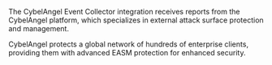 The CybelAngel Event Collector integration receives reports from the CybelAngel platform, which specializes in external attack surface protection and management.

CybelAngel protects a global network of hundreds of enterprise clients, providing them with advanced EASM protection for enhanced security.
